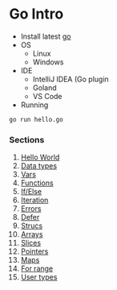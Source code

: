 



# Go Intro

* Install latest [go](https://go.dev/dl/)
* OS
  * Linux
  * Windows
* IDE
  * IntelliJ IDEA (Go plugin
  * Goland
  * VS Code
* Running 
```
go run hello.go
```

### Sections

1. [Hello World](hello.go)
2. [Data types](datatype.go)
3. [Vars](var.go)
4. [Functions](function.go)
5. [If/Else](cond.go)
6. [Iteration](for.go)
7. [Errors](err.go)
8. [Defer](defer.go)
9. [Strucs](struct.go)
10. [Arrays](array.go)
11. [Slices](slice.go)
12. [Pointers](pointer.go)
13. [Maps](map.go)
13. [For range](for.go)
13. [User types](for.go)
